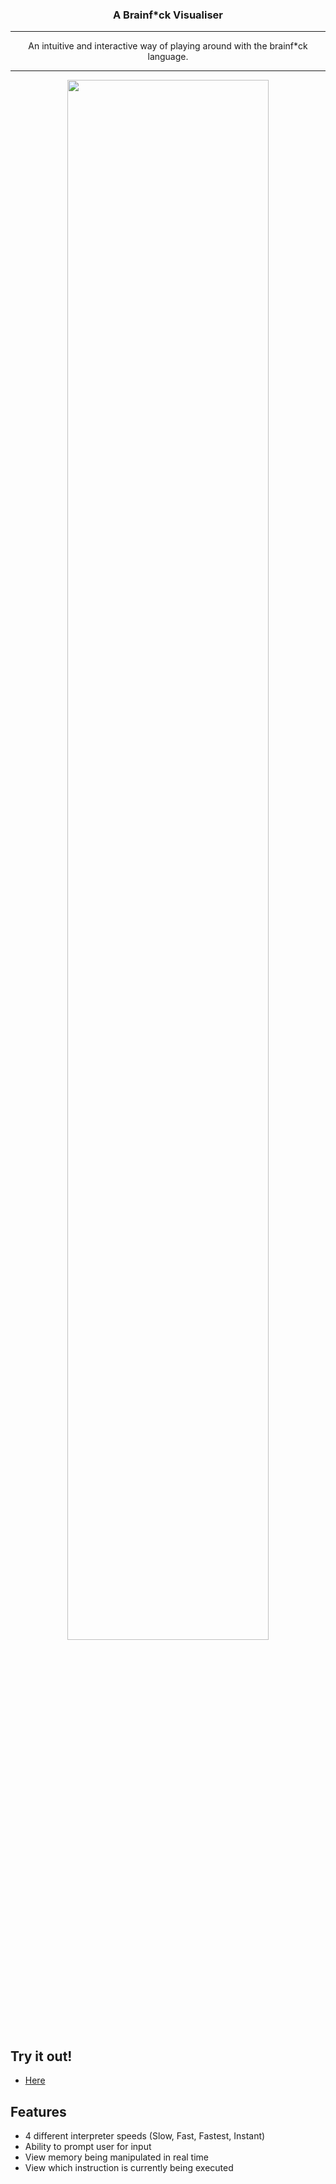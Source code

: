<p align="center">
  <h3 align="center">A Brainf*ck Visualiser</h3>
</p>

---

<p align="center">
  <p align="center">An intuitive and interactive way of playing around with the brainf*ck language.</p>
</p>

---


<p align="center">
  <img width="80%" src="https://cdn.discordapp.com/attachments/947092663914623016/1030519477042937896/unknown.png">
</p>

## Try it out!
- [Here](https://lejeff.com/)
 
## Features

- 4 different interpreter speeds (Slow, Fast, Fastest, Instant)
- Ability to prompt user for input
- View memory being manipulated in real time
- View which instruction is currently being executed
